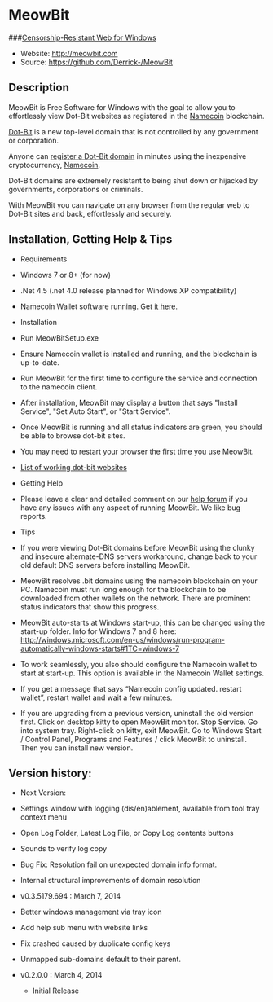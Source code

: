 MeowBit
=======
###[Censorship-Resistant Web for Windows](http://meowbit.com/press-release/)
* Website: http://meowbit.com
* Source: https://github.com/Derrick-/MeowBit

## Description
MeowBit is Free Software for Windows with the goal to allow you to effortlessly view Dot-Bit websites as registered in the [Namecoin](http://namecoin.info) blockchain.

[Dot-Bit](http://meowbit.com/what-is-dot-bit/) is a new top-level domain that is not controlled by any government or corporation.

Anyone can [register a Dot-Bit domain](http://meowbit.com/how-to-register-dot-bit-domains/) in minutes using the inexpensive cryptocurrency, [Namecoin](http://namecoin.info).

Dot-Bit domains are extremely resistant to being shut down or hijacked by governments, corporations or criminals.

With MeowBit you can navigate on any browser from the regular web to Dot-Bit sites and back, effortlessly and securely.

## Installation, Getting Help & Tips
* Requirements
 * Windows 7 or 8+ (for now)
 * .Net 4.5 (.net 4.0 release planned for Windows XP compatibility)
 * Namecoin Wallet software running. [Get it here](http://namecoin.com).
 
* Installation
 * Run MeowBitSetup.exe
 * Ensure Namecoin wallet is installed and running, and the blockchain is up-to-date.
 * Run MeowBit for the first time to configure the service and connection to the namecoin client.
 * After installation, MeowBit may display a button that says "Install Service", "Set Auto Start", or "Start Service".
 * Once MeowBit is running and all status indicators are green, you should be able to browse dot-bit sites.
 * You may need to restart your browser the first time you use MeowBit.
 * [List of working dot-bit websites](http://meowbit.com/list-of-working-dot-bit-websites/)
 
* Getting Help
 * Please leave a clear and detailed comment on our [help forum](http://meowbit.com/forums/) if you have any issues with any aspect of running MeowBit. We like bug reports.

* Tips
 * If you were viewing Dot-Bit domains before MeowBit using the clunky and insecure alternate-DNS servers workaround, change back to your old default DNS servers before installing MeowBit.
 * MeowBit resolves .bit domains using the namecoin blockchain on your PC. Namecoin must run long enough for the blockchain to be downloaded from other wallets on the network. There are prominent status indicators that show this progress.
 * MeowBit auto-starts at Windows start-up, this can be changed using the start-up folder. Info for Windows 7 and 8 here: http://windows.microsoft.com/en-us/windows/run-program-automatically-windows-starts#1TC=windows-7
 * To work seamlessly, you also should configure the Namecoin wallet to start at start-up. This option is available in the Namecoin Wallet settings.
 * If you get a message that says “Namecoin config updated. restart wallet”, restart wallet and wait a few minutes.
 * If you are upgrading from a previous version, uninstall the old version first. Click on desktop kitty to open MeowBit monitor. Stop Service. Go into system tray. Right-click on kitty, exit MeowBit. Go to Windows Start / Control Panel, Programs and Features / click MeowBit to uninstall. Then you can install new version.
 
## Version history:
* Next Version:
 * Settings window with logging (dis/en)ablement, available from tool tray context menu
 * Open Log Folder, Latest Log File, or Copy Log contents buttons 
 * Sounds to verify log copy
 * Bug Fix: Resolution fail on unexpected domain info format.
 * Internal structural improvements of domain resolution
	
* v0.3.5179.694 : March 7, 2014
 * Better windows management via tray icon
 * Add help sub menu with website links
 * Fix crashed caused by duplicate config keys
 * Unmapped sub-domains default to their parent.

* v0.2.0.0 : March 4, 2014
  * Initial Release
